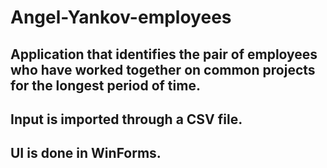 # Angel-Yankov-employees
## Application that identifies the pair of employees who have worked together on common projects for the longest period of time.
## Input is imported through a CSV file.
## UI is done in WinForms.

